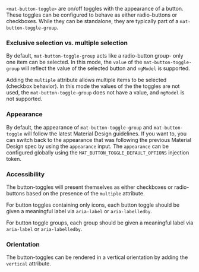 `<mat-button-toggle>` are on/off toggles with the appearance of a button. These toggles can be
configured to behave as either radio-buttons or checkboxes. While they can be standalone, they are
typically part of a `mat-button-toggle-group`.


<!-- example(button-toggle-overview) -->

### Exclusive selection vs. multiple selection
By default, `mat-button-toggle-group` acts like a radio-button group- only one item can be selected.
In this mode, the `value` of the `mat-button-toggle-group` will reflect the value of the selected
button and `ngModel` is supported.

Adding the `multiple` attribute allows multiple items to be selected (checkbox behavior). In this
mode the values of the the toggles are not used, the `mat-button-toggle-group` does not have a value,
and `ngModel` is not supported.

### Appearance
By default, the appearance of `mat-button-toggle-group` and `mat-button-toggle` will follow the
latest Material Design guidelines. If you want to, you can switch back to the appearance that was
following the previous Material Design spec by using the `appearance` input. The `appearance` can
be configured globally using the `MAT_BUTTON_TOGGLE_DEFAULT_OPTIONS` injection token.

<!-- example(button-toggle-appearance) -->

### Accessibility
The button-toggles will present themselves as either checkboxes or radio-buttons based on the
presence of the `multiple` attribute.

For button toggles containing only icons, each button toggle should be given a meaningful label via
`aria-label` or `aria-labelledby`.

For button toggle groups, each group should be given a meaningful label via `aria-label` or
`aria-labelledby`.


### Orientation
The button-toggles can be rendered in a vertical orientation by adding the `vertical` attribute.
